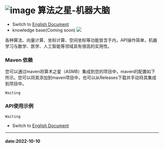 # ![image](https://user-images.githubusercontent.com/113756063/194830221-abe24fcc-484b-4769-b3b7-ec6d8138f436.png) 算法之星-机器大脑
- Switch to [English Document]()
- knowledge base(Coming soon)
  <a href="">
  <img src = "https://user-images.githubusercontent.com/113756063/194832492-f8c184c1-55e8-4f16-943a-34b99ac751d4.png"/>
  </a>

各种算法、向量计算、坐标计算、空间坐标等功能皆含于内，API操作简单，机器学习与数学、医学、人工智能等领域具有很高的实用性。
### Maven 依赖
您可以通过maven将算术之星（ASMB）集成到您的项目中，maven的配置如下所示。您可以将其添加到maven项目中，也可以从Releases下载并手动将其集成到项目中。
```
Waiting
```
### API使用示例

```
Waiting
```
- Switch to [English Document]()
<hr>

#### date:2022-10-10
